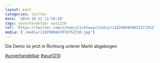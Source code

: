 ```yaml
---
layout: post
categories: twitter
date: '2019-10-12 11:50:20'
tags: unverhandelbar wue1210
ref: 'https://twitter.com/schwarzlichtwue/status/1182986859653271552'
media: ['/media/1182986847078752256.jpg']
---
```

Die Demo ist jetzt in Richtung unterer Markt abgebogen

[#unverhandelbar](/t/unverhandelbar) [#wue1210](/t/wue1210) 